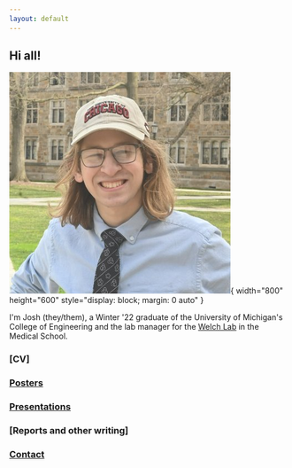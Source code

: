 ```yaml
---
layout: default
---
```

## Hi all!

![](files/josh.jpg){ width="800" height="600" style="display: block; margin: 0 auto" }

I'm Josh (they/them), a Winter '22 graduate of the University of Michigan's College of Engineering and the lab manager for the [Welch Lab](https://welch-lab.github.io/) in the Medical School. 

### [CV]

### [Posters](posters.md)

### [Presentations]()

### [Reports and other writing]

### [Contact]()

</div>

